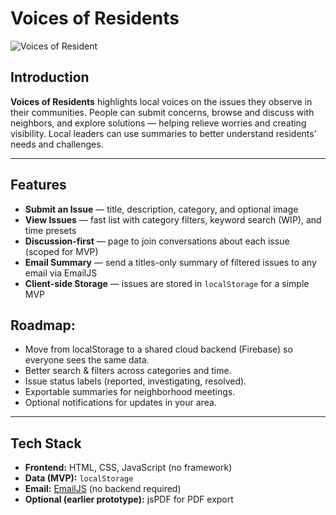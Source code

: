 # Voices of Residents
![Voices of Resident](./img/Screenshot%202025-09-06%20at%201.02.50 PM.png)

## Introduction

**Voices of Residents** highlights local voices on the issues they observe in their communities. People can submit concerns, browse and discuss with neighbors, and explore solutions — helping relieve worries and creating visibility. Local leaders can use summaries to better understand residents’ needs and challenges.

---

## Features

- **Submit an Issue** — title, description, category, and optional image  
- **View Issues** — fast list with category filters, keyword search (WIP), and time presets  
- **Discussion-first** — page to join conversations about each issue (scoped for MVP)  
- **Email Summary** — send a titles-only summary of filtered issues to any email via EmailJS  
- **Client-side Storage** — issues are stored in `localStorage` for a simple MVP

## Roadmap: 
- Move from localStorage to a shared cloud backend (Firebase) so everyone sees the same data.
- Better search & filters across categories and time.
- Issue status labels (reported, investigating, resolved).
- Exportable summaries for neighborhood meetings.
- Optional notifications for updates in your area.

---

## Tech Stack

- **Frontend:** HTML, CSS, JavaScript (no framework)  
- **Data (MVP):** `localStorage`  
- **Email:** [EmailJS](https://www.emailjs.com/) (no backend required)  
- **Optional (earlier prototype):** jsPDF for PDF export
